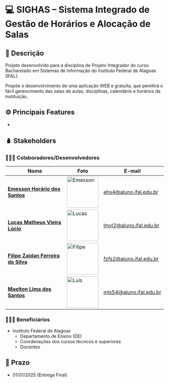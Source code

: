 # 💻 SIGHAS – Sistema Integrado de Gestão de Horários e Alocação de Salas

## 🔎 Descrição

Projeto desenvolvido para a disciplina de Projeto Integrador do curso Bacharelado em Sistemas de Informação do Instituto Federal de Alagoas (IFAL).

Propõe o desenvolvimento de uma aplicação WEB e gratuíta, que pemitirá o fácil gerencimento das salas de aulas, disciplinas, calendário e horários da instituição.

## ⚙️ Principais Features

- 

## 🪆 Stakeholders

### 🧑🏻‍🎓 Colaboradores/Desenvolvedores

| Nome                                  | Foto                                                                                           | E-mail                          |
|---------------------------------------|------------------------------------------------------------------------------------------------|---------------------------------|
| **[Emesson Horário dos Santos](https://github.com/emessonhoracio)**        | <img src="https://avatars.githubusercontent.com/u/61273469?v=4" width="100" alt="Emesson">     | ehs4@aluno.ifal.edu.br         |
| **[Lucas Matheus Vieira Lúcio](https://github.com/Casterrr)**        | <img src="https://avatars.githubusercontent.com/u/44622004?v=4" width="100" alt="Lucas">     | lmvl2@aluno.ifal.edu.br         |
| **[Filipe Zaidan Ferreira da Silva](https://github.com/filipezaidan)**   | <img src="https://avatars.githubusercontent.com/u/41112779?v=4" width="100" alt="Filipe">    | fzfs2@aluno.ifal.edu.br         |
| **[Maelton Lima dos Santos](https://github.com/Maelton)**         | <img src="https://avatars.githubusercontent.com/u/61250761?v=4" width="100" alt="Luís">     | mls54@aluno.ifal.edu.br         |

### 👨🏻‍💻 Beneficiários
- Instituto Federal de Alagoas
    - Departamento de Ensino (DE)
    - Coordenações dos cursos técnicos e superiores
    - Docentes

## 📅 Prazo

- 01/01/2025 (Entrega Final)
